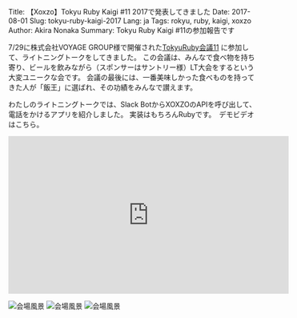 Title: 【Xoxzo】Tokyu Ruby Kaigi #11 2017で発表してきました
Date: 2017-08-01
Slug: tokyu-ruby-kaigi-2017
Lang: ja
Tags: rokyu, ruby, kaigi, xoxzo
Author: Akira Nonaka
Summary: Tokyu Ruby Kaigi #11の参加報告です

7/29に株式会社VOYAGE GROUP様で開催された[TokyuRuby会議11](https://tokyurubykaigi.github.io/tokyu11/)
に参加して、ライトニングトークをしてきました。
この会議は、みんなで食べ物を持ち寄り、ビールを飲みながら（スポンサーはサントリー様）LT大会をするという大変ユニークな会です。
会議の最後には、一番美味しかった食べものを持ってきた人が「飯王」に選ばれ、その功績をみんなで讃えます。

わたしのライトニングトークでは、Slack BotからXOXZOのAPIを呼び出して、電話をかけるアプリを紹介しました。
実装はもちろんRubyです。　デモビデオはこちら。

<iframe width="560" height="315" src="https://www.youtube.com/embed/2-RgFhYM7Zk" frameborder="0" allowfullscreen></iframe>

![会場風景]({filename}/images/tokyu-ruby-kaigi-2017/IMG_8809.JPG)
![会場風景]({filename}/images/tokyu-ruby-kaigi-2017/IMG_8811.JPG)
![会場風景]({filename}/images/tokyu-ruby-kaigi-2017/P1070145.JPG)
